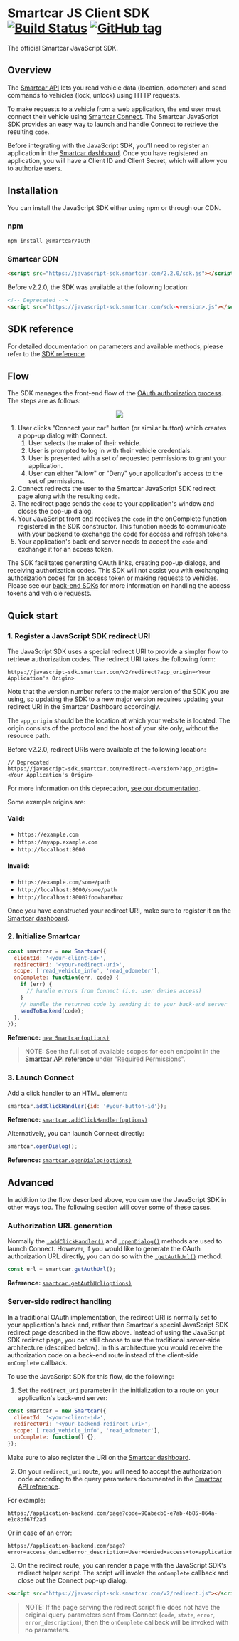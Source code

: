 # Smartcar JS Client SDK [![Build Status][ci-image]][ci-url] [![GitHub tag][tag-image]][tag-url]

The official Smartcar JavaScript SDK.

## Overview

The [Smartcar API](https://smartcar.com/docs) lets you read vehicle data
(location, odometer) and send commands to vehicles (lock, unlock) using HTTP requests.

To make requests to a vehicle from a web application, the end user must connect their vehicle using [Smartcar Connect](https://smartcar.com/docs#authentication). The Smartcar JavaScript SDK provides an easy way to launch and handle Connect to retrieve the resulting `code`.

Before integrating with the JavaScript SDK, you'll need to register an application in the [Smartcar dashboard](https://dashboard.smartcar.com). Once you have registered an application, you will have a Client ID and Client Secret, which will allow you to authorize users.

## Installation

You can install the JavaScript SDK either using npm or through our CDN.

### npm

```shell
npm install @smartcar/auth
```

### Smartcar CDN

```html
<script src="https://javascript-sdk.smartcar.com/2.2.0/sdk.js"></script>
```

Before v2.2.0, the SDK was available at the following location:
```html
<!-- Deprecated -->
<script src="https://javascript-sdk.smartcar.com/sdk-<version>.js"></script>
```

## SDK reference

For detailed documentation on parameters and available methods, please refer to
the [SDK reference](doc/).

## Flow

The SDK manages the front-end flow of the [OAuth authorization process](https://tools.ietf.org/html/rfc6749#section-4.1). The steps are as follows:

<p align="center"><img src="doc/architecture.svg"/></p>

1. User clicks "Connect your car" button (or similar button) which creates a pop-up dialog with Connect.
   1. User selects the make of their vehicle.
   2. User is prompted to log in with their vehicle credentials.
   3. User is presented with a set of requested permissions to grant your application.
   4. User can either "Allow" or "Deny" your application's access to the set of permissions.
2. Connect redirects the user to the Smartcar JavaScript SDK redirect page along with the resulting `code`. 
3. The redirect page sends the `code` to your application's window and closes the pop-up dialog.
4. Your JavaScript front end receives the `code` in the onComplete function registered in the SDK constructor. This function needs to communicate with your backend to exchange the code for access and refresh tokens.
5. Your application's back end server needs to accept the `code` and exchange it for an access token.

The SDK facilitates generating OAuth links, creating pop-up dialogs, and receiving authorization codes. This SDK will not assist you with exchanging authorization codes for an access token or making requests to vehicles. Please see our [back-end SDKs](https://smartcar.com/docs#backend-sdks) for more information on handling the access tokens and vehicle requests.

## Quick start

### 1. Register a JavaScript SDK redirect URI

The JavaScript SDK uses a special redirect URI to provide a simpler flow to retrieve authorization codes. The redirect URI takes the following form:

```
https://javascript-sdk.smartcar.com/v2/redirect?app_origin=<Your Application's Origin>
```
Note that the version number refers to the major version of the SDK you are using, so updating the SDK to a new major version requires updating your redirect URI in the Smartcar Dashboard accordingly.

The `app_origin` should be the location at which your website is located. The origin consists of the protocol and the host of your site only, without the resource path.

Before v2.2.0, redirect URIs were available at the following location:

```
// Deprecated
https://javascript-sdk.smartcar.com/redirect-<version>?app_origin=<Your Application's Origin>
```
For more information on this deprecation, [see our documentation](https://smartcar.com/docs/guides/new-redirect-uri/).

Some example origins are:

#### Valid:
+ `https://example.com`
+ `https://myapp.example.com`
+ `http://localhost:8000`

#### Invalid:
+ `https://example.com/some/path`
+ `http://localhost:8000/some/path`
+ `http://localhost:8000?foo=bar#baz`

Once you have constructed your redirect URI, make sure to register it on the [Smartcar dashboard](https://dashboard.smartcar.com).

### 2. Initialize Smartcar

```javascript
const smartcar = new Smartcar({
  clientId: '<your-client-id>',
  redirectUri: '<your-redirect-uri>',
  scope: ['read_vehicle_info', 'read_odometer'],
  onComplete: function(err, code) {
    if (err) {
      // handle errors from Connect (i.e. user denies access)
    }
    // handle the returned code by sending it to your back-end server
    sendToBackend(code);
  },
});
```

**Reference:** [`new Smartcar(options)`](doc#new_Smartcar_new)

> NOTE: See the full set of available scopes for each endpoint in the [Smartcar API reference](https://smartcar.com/docs#get-all-vehicles) under "Required Permissions".

### 3. Launch Connect

Add a click handler to an HTML element:

```javascript
smartcar.addClickHandler({id: '#your-button-id'});
```

**Reference:** [`smartcar.addClickHandler(options)`](doc#Smartcar+addClickHandler)

Alternatively, you can launch Connect directly:

```javascript
smartcar.openDialog();
```

**Reference:** [`smartcar.openDialog(options)`](doc#Smartcar+openDialog)

## Advanced

In addition to the flow described above, you can use the JavaScript SDK in other ways too. The following section will cover some of these cases.

### Authorization URL generation

Normally the [`.addClickHandler()`](doc#Smartcar+addClickHandler) and [`.openDialog()`](doc#Smartcar+openDialog) methods are used to launch Connect. However, if you would like to generate the OAuth authorization URL directly, you can do so with the [`.getAuthUrl()`](doc#Smartcar+getAuthUrl) method.

```javascript
const url = smartcar.getAuthUrl();
```

**Reference:** [`smartcar.getAuthUrl(options)`](doc#Smartcar+getAuthUrl)

### Server-side redirect handling

In a traditional OAuth implementation, the redirect URI is normally set to your application's back end, rather than Smartcar's special JavaScript SDK redirect page described in the flow above. Instead of using the JavaScript SDK redirect page, you can still choose to use the traditional server-side architecture (described below). In this architecture you would receive the authorization code on a back-end route instead of the client-side `onComplete` callback.

To use the JavaScript SDK for this flow, do the following:

1. Set the `redirect_uri` parameter in the initialization to a route on your application's back-end server:

```javascript
const smartcar = new Smartcar({
  clientId: '<your-client-id>',
  redirectUri: '<your-backend-redirect-uri>',
  scope: ['read_vehicle_info', 'read_odometer'],
  onComplete: function() {},
});
```

Make sure to also register the URI on the [Smartcar dashboard](https://dashboard.smartcar.com).

2. On your `redirect_uri` route, you will need to accept the authorization code according to the query parameters documented in the [Smartcar API reference](https://smartcar.com/docs#3-handle-smartcar-response).

For example:

```
https://application-backend.com/page?code=90abecb6-e7ab-4b85-864a-e1c8bf67f2ad
```

Or in case of an error:

```
https://application-backend.com/page?error=access_denied&error_description=User+denied+access+to+application.
```

3. On the redirect route, you can render a page with the JavaScript SDK's redirect helper script. The script will invoke the `onComplete` callback and close out the Connect pop-up dialog.

```html
<script src="https://javascript-sdk.smartcar.com/v2/redirect.js"></script>
```

> NOTE: If the page serving the redirect script file does not have the original query parameters sent from Connect (`code`, `state`, `error`, `error_description`), then the `onComplete` callback will be invoked with no parameters.


[ci-url]: https://travis-ci.com/smartcar/javascript-sdk
[ci-image]: https://travis-ci.com/smartcar/javascript-sdk.svg?token=jMbuVtXPGeJMPdsn7RQ5&branch=master
[tag-url]: https://github.com/smartcar/javascript-sdk/tags
[tag-image]: https://img.shields.io/github/tag/smartcar/javascript-sdk.svg

<!-- Please do not modify or remove this, it is used by the build process -->
[version]: 2.2.0
